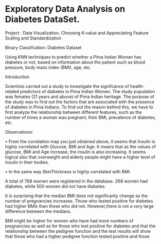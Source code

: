 # Exploratory Data Analysis on Diabetes DataSet.

Project : Data Visualization, Choosing K-value and Appreciating Feature
Scaling and Standardization


Binary Classifcation: Diabetes Dataset

Using KNN techniques to predict whether a Pima Indian Woman has diabetes or not, based on
information about the patient such as blood pressure, body mass index (BMI), age, etc.

Introduction

Scientists carried out a study to investigate the signifcance of health-related predictors of
diabetes in Pima Indian Women. The study population was females (21 years and above) of
Pima Indian heritage.
The purpose of the study was to find out the factors that are associated with the presence of
diabetes in Pima Indians.
To find out the reason behind this, we have to first analyze the relationship between different
features, such as the number of times a woman was pregnant, their BMI, prevalence of diabetes,
etc.

Observations:

• From the correlation map you just obtained above, it seems that Insulin is highly correlated
with Glucose, BMI and Age. It means that as the values of glucose, BMI and Age increase,
the insulin is also increasing. It seems logical also that overweight and elderly people
might have a higher level of insulin in their bodies.


• In the same way SkinThickness is highly correlated with BMI.

A total of 768 women were registered in the database. 268 women had diabetes, while 500
women did not have diabetes.

It is surprising that the median BMI does not significanty change as the number of pregnancies
increases. Those who tested positive for diabetes had higher BMIs than those who did not.
However,there is not a very large difference between the medians.


BMI might be higher for women who have had more numbers of pregnancies as well as for those
who test positive for diabetes and that the relationship between the pedigree function and the
test results will show that those who had a higher pedigree function tested positive and those
